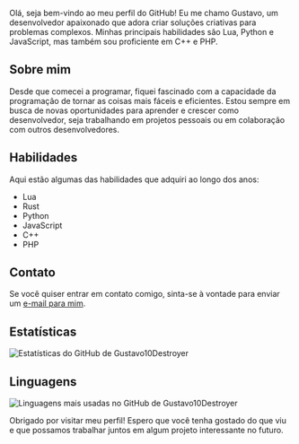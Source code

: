 Olá, seja bem-vindo ao meu perfil do GitHub! Eu me chamo Gustavo, um desenvolvedor apaixonado que adora criar soluções criativas para problemas complexos. Minhas principais habilidades são Lua, Python e JavaScript, mas também sou proficiente em C++ e PHP.

## Sobre mim

Desde que comecei a programar, fiquei fascinado com a capacidade da programação de tornar as coisas mais fáceis e eficientes. Estou sempre em busca de novas oportunidades para aprender e crescer como desenvolvedor, seja trabalhando em projetos pessoais ou em colaboração com outros desenvolvedores.

## Habilidades

Aqui estão algumas das habilidades que adquiri ao longo dos anos:

- Lua
- Rust
- Python
- JavaScript
- C++
- PHP

## Contato

Se você quiser entrar em contato comigo, sinta-se à vontade para enviar um [e-mail para mim](mailto://gustavosantos.sfw@gmail.com).

## Estatísticas

![Estatísticas do GitHub de Gustavo10Destroyer](https://github-readme-stats.vercel.app/api?username=Gustavo10Destroyer&show_icons=true&count_private=true&theme=dark)

## Linguagens

![Linguagens mais usadas no GitHub de Gustavo10Destroyer](https://github-readme-stats.vercel.app/api/top-langs/?username=Gustavo10Destroyer&layout=compact&theme=dark)

Obrigado por visitar meu perfil! Espero que você tenha gostado do que viu e que possamos trabalhar juntos em algum projeto interessante no futuro.
